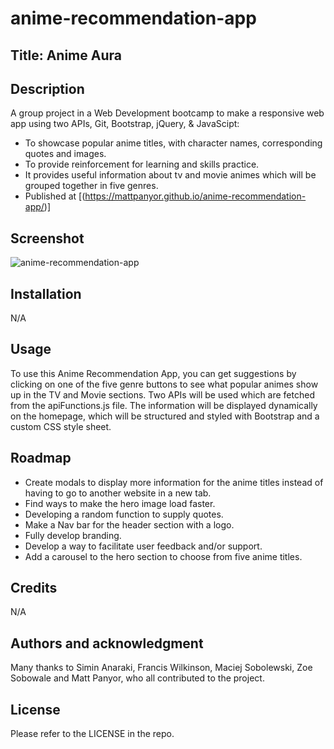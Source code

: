 # anime-recommendation-app

## Title: Anime Aura

## Description

A group project in a Web Development bootcamp to make a responsive web app using two APIs, Git, Bootstrap, jQuery, & JavaScipt:

- To showcase popular anime titles, with character names, corresponding quotes and images.
- To provide reinforcement for learning and skills practice.
- It provides useful information about tv and movie animes which will be grouped together in five genres.
- Published at [(https://mattpanyor.github.io/anime-recommendation-app/)]

## Screenshot

![anime-recommendation-app](https://github.com/mattpanyor/anime-recommendation-app/blob/main/assets/images/Screenshot.jpeg "anime-recommendation-app")

## Installation

N/A

## Usage

To use this Anime Recommendation App, you can get suggestions by clicking on one of the five genre buttons to see what popular animes show up in the TV and Movie sections. Two APIs will be used which are fetched from the apiFunctions.js file. The information will be displayed dynamically on the homepage, which will be structured and styled with Bootstrap and a custom CSS style sheet. 

## Roadmap

- Create modals to display more information for the anime titles instead of having to go to another website in a new tab.
- Find ways to make the hero image load faster. 
- Developing a random function to supply quotes.
- Make a Nav bar for the header section with a logo.
- Fully develop branding.
- Develop a way to facilitate user feedback and/or support.
- Add a carousel to the hero section to choose from five anime titles.

## Credits

N/A

## Authors and acknowledgment

Many thanks to Simin Anaraki, Francis Wilkinson, Maciej Sobolewski, Zoe Sobowale and Matt Panyor, who all contributed to the project. 

## License

Please refer to the LICENSE in the repo.